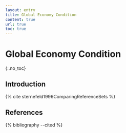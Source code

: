 ```yaml
---
layout: entry
title: Global Economy Condition
content: true
url: true
toc: true
---
```


# Global Economy Condition
{:.no_toc}

## Introduction

{% cite sternefeld1996ComparingReferenceSets %}

## References

{% bibliography --cited %}